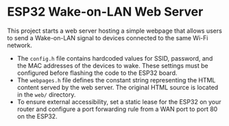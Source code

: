 # ESP32 Wake-on-LAN Web Server

This project starts a web server hosting a simple webpage that allows users to send a Wake-on-LAN signal to devices connected to the same Wi-Fi network.
- The `config.h` file contains hardcoded values for SSID, password, and the MAC addresses of the devices to wake. These settings must be configured before flashing the code to the ESP32 board.
- The `webpages.h` file defines the constant string representing the HTML content served by the web server. The original HTML source is located in the `web/` directory.
- To ensure external accessibility, set a static lease for the ESP32 on your router and configure a port forwarding rule from a WAN port to port 80 on the ESP32.
